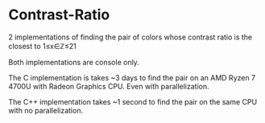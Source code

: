 # Contrast-Ratio
2 implementations of finding the pair of colors whose contrast ratio is the closest to 1≤x∈ℤ≤21

Both implementations are console only.

The C implementation is takes ~3 days to find the pair on an AMD Ryzen 7 4700U with Radeon Graphics CPU. Even with parallelization.

The C++ implementation takes ~1 second to find the pair on the same CPU with no parallelization.
